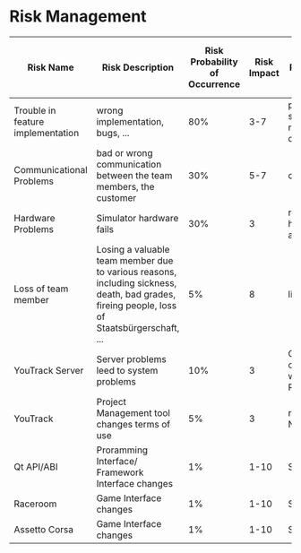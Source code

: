 # Risk Management

|Risk Name|Risk Description|Risk Probability of Occurrence|Risk Impact | Risk Mitigation |Person in Charge of Tracking| Risk Factor |
|-|-|-|-|-|-|-|
|Trouble in feature implementation|wrong implementation, bugs, ...|80%|3-7|precise specification, read documentation|all|2.4 - 5.6|
|Communicational Problems |bad or wrong communication between the team members, the customer|30%|5-7|communication!|all|1.5 - 2.1|
|Hardware Problems|Simulator hardware fails|30%|3|replacement hardware is available|Felix|0.9|
|Loss of team member|Losing a valuable team member due to various reasons, including sickness, death, bad grades, fireing people, loss of Staatsbürgerschaft, ...|5%|8|live healthy|all|0.4|
|YouTrack Server|Server problems leed to system problems|10%|3|Continuous conversation with Server Responsible|Lars|0.3|
|YouTrack|Project Management tool changes terms of use|5%|3|read Youtrack News|Chris|0.15|
|Qt API/ABI|Proramming Interface/ Framework Interface changes|1%|1-10|Stable Interface|Lars|0.01 - 0.1|
|Raceroom|Game Interface changes|1%|1-10|Stable Interface|Felix|0.01 - 0.1|
|Assetto Corsa|Game Interface changes|1%|1-10|Stable Interface|Felix|0.01 - 0.1|
